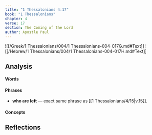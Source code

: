 ```yaml
---
title: "1 Thessalonians 4:17"
book: "1 Thessalonians"
chapter: 4
verse: 17
section: The Coming of the Lord
author: Apostle Paul
---
```

![[/Greek/1 Thessalonians/004/1 Thessalonians-004-017G.md#Text]]
![[/Hebrew/1 Thessalonians/004/1 Thessalonians-004-017H.md#Text]]

## Analysis

#### Words

#### Phrases
- **who are left** — exact same phrase as [[1 Thessalonians/4/15|v.15]].

#### Concepts

## Reflections
